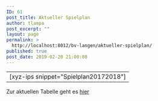 ```yaml
---
ID: 61
post_title: Aktueller Spielplan
author: tlampa
post_excerpt: ""
layout: page
permalink: >
  http://localhost:8012/bv-langen/aktueller-spielplan/
published: true
post_date: 2019-02-20 21:00:08
---
```

<!-- wp:table -->
<table class="wp-block-table"><tbody><tr><td>[xyz-ips snippet="Spielplan20172018"]</td></tr></tbody></table>
<!-- /wp:table -->

<!-- wp:paragraph -->
<p>Zur aktuellen Tabelle geht es <a href="http://hbv-badminton.liga.nu/cgi-bin/WebObjects/nuLigaBADDE.woa/wa/groupPage?displayTyp=gesamt&amp;displayDetail=table&amp;championship=Frankfurt+18%2F19&amp;group=24636">hier</a></p>
<!-- /wp:paragraph -->